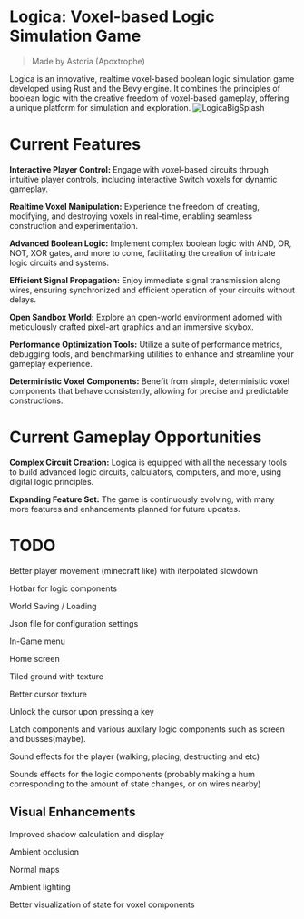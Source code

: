 # Logica: Voxel-based Logic Simulation Game
> Made by Astoria (Apoxtrophe)
> 
Logica is an innovative, realtime voxel-based boolean logic simulation game developed using Rust and the Bevy engine. It combines the principles of boolean logic with the creative freedom of voxel-based gameplay, offering a unique platform for simulation and exploration.
![LogicaBigSplash](https://github.com/Apoxtrophe/aster_voxels/assets/23144326/1fc4317a-eb29-4fb8-99dd-83c1b0399e20)

# Current Features
**Interactive Player Control:** Engage with voxel-based circuits through intuitive player controls, including interactive Switch voxels for dynamic gameplay.

**Realtime Voxel Manipulation:** Experience the freedom of creating, modifying, and destroying voxels in real-time, enabling seamless construction and experimentation.

**Advanced Boolean Logic:**  Implement complex boolean logic with AND, OR, NOT, XOR gates, and more to come, facilitating the creation of intricate logic circuits and systems.

**Efficient Signal Propagation:** Enjoy immediate signal transmission along wires, ensuring synchronized and efficient operation of your circuits without delays.

**Open Sandbox World:** Explore an open-world environment adorned with meticulously crafted pixel-art graphics and an immersive skybox.

**Performance Optimization Tools:** Utilize a suite of performance metrics, debugging tools, and benchmarking utilities to enhance and streamline your gameplay experience.

**Deterministic Voxel Components:** Benefit from simple, deterministic voxel components that behave consistently, allowing for precise and predictable constructions.

# Current Gameplay Opportunities

**Complex Circuit Creation:** Logica is equipped with all the necessary tools to build advanced logic circuits, calculators, computers, and more, using digital logic principles.

**Expanding Feature Set:** The game is continuously evolving, with many more features and enhancements planned for future updates.






# TODO
Better player movement (minecraft like) with iterpolated slowdown

Hotbar for logic components

World Saving / Loading

Json file for configuration settings

In-Game menu

Home screen 

Tiled ground with texture

Better cursor texture

Unlock the cursor upon pressing a key

Latch components and various auxilary logic components such as screen and busses(maybe). 

Sound effects for the player (walking, placing, destructing and etc)

Sounds effects for the logic components (probably making a hum corresponding to the amount of state changes, or on wires nearby)

## Visual Enhancements
  Improved shadow calculation and display
  
  Ambient occlusion
  
  Normal maps
  
  Ambient lighting

  Better visualization of state for voxel components
